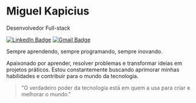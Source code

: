 # Miguel Kapicius

Desenvolvedor Full-stack

[![LinkedIn Badge](https://img.shields.io/badge/LinkedIn-Miguel%20Kapicius-blue?style=flat-square&logo=linkedin)](https://www.linkedin.com/in/miguelkapicius)
[![Gmail Badge](https://img.shields.io/badge/Gmail-miguelkapicius@gmail.com-red?style=flat-square&logo=gmail)](mailto:miguelkapicius@gmail.com)

Sempre aprendendo, sempre programando, sempre inovando.

Apaixonado por aprender, resolver problemas e transformar ideias em projetos práticos. Estou constantemente buscando aprimorar minhas habilidades e contribuir para o mundo da tecnologia.  

> "O verdadeiro poder da tecnologia está em quem a usa para criar e melhorar o mundo."
